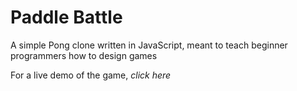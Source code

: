 # Paddle Battle
A simple Pong clone written in JavaScript, meant to teach beginner programmers how to design games

For a live demo of the game, <i href="https://originalgrego.github.io/PaddleBattle/PaddleBattle_final/PaddleBattle.html">click here</i>
